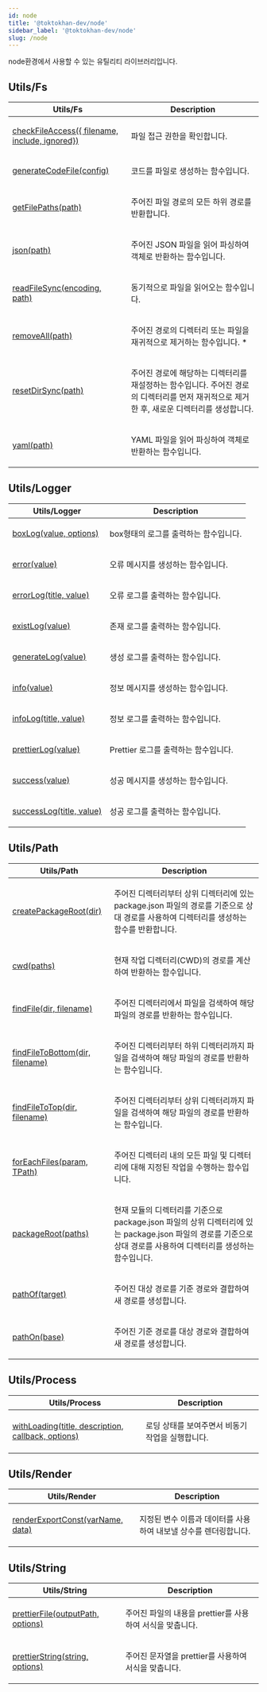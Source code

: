 ```yaml
---
id: node
title: '@toktokhan-dev/node'
sidebar_label: '@toktokhan-dev/node'
slug: /node
---
```


node환경에서 사용할 수 있는 유틸리티 라이브러리입니다.

## Utils/Fs

<table>
<thead>
<tr>
<th>Utils/Fs</th>
<th>Description</th>
</tr>
</thead>
<tbody>
<tr><td>

[checkFileAccess(\{ filename, include, ignored\})](./node.checkfileaccess)

</td>

<td>

파일 접근 권한을 확인합니다.

</td></tr>

<tr><td>

[generateCodeFile(config)](./node.generatecodefile)

</td>

<td>

코드를 파일로 생성하는 함수입니다.

</td></tr>

<tr><td>

[getFilePaths(path)](./node.getfilepaths)

</td>

<td>

주어진 파일 경로의 모든 하위 경로를 반환합니다.

</td></tr>

<tr><td>

[json(path)](./node.json)

</td>

<td>

주어진 JSON 파일을 읽어 파싱하여 객체로 반환하는 함수입니다.

</td></tr>

<tr><td>

[readFileSync(encoding, path)](./node.readfilesync)

</td>

<td>

동기적으로 파일을 읽어오는 함수입니다.

</td></tr>

<tr><td>

[removeAll(path)](./node.removeall)

</td>

<td>

주어진 경로의 디렉터리 또는 파일을 재귀적으로 제거하는 함수입니다. \*

</td></tr>

<tr><td>

[resetDirSync(path)](./node.resetdirsync)

</td>

<td>

주어진 경로에 해당하는 디렉터리를 재설정하는 함수입니다. 주어진 경로의 디렉터리를 먼저 재귀적으로 제거한 후, 새로운 디렉터리를 생성합니다.

</td></tr>

<tr><td>

[yaml(path)](./node.yaml)

</td>

<td>

YAML 파일을 읽어 파싱하여 객체로 반환하는 함수입니다.

</td></tr>
</tbody>
</table>

## Utils/Logger

<table>
<thead>
<tr>
<th>Utils/Logger</th>
<th>Description</th>
</tr>
</thead>
<tbody>
<tr><td>

[boxLog(value, options)](./node.boxlog)

</td>

<td>

box형태의 로그를 출력하는 함수입니다.

</td></tr>

<tr><td>

[error(value)](./node.error)

</td>

<td>

오류 메시지를 생성하는 함수입니다.

</td></tr>

<tr><td>

[errorLog(title, value)](./node.errorlog)

</td>

<td>

오류 로그를 출력하는 함수입니다.

</td></tr>

<tr><td>

[existLog(value)](./node.existlog)

</td>

<td>

존재 로그를 출력하는 함수입니다.

</td></tr>

<tr><td>

[generateLog(value)](./node.generatelog)

</td>

<td>

생성 로그를 출력하는 함수입니다.

</td></tr>

<tr><td>

[info(value)](./node.info)

</td>

<td>

정보 메시지를 생성하는 함수입니다.

</td></tr>

<tr><td>

[infoLog(title, value)](./node.infolog)

</td>

<td>

정보 로그를 출력하는 함수입니다.

</td></tr>

<tr><td>

[prettierLog(value)](./node.prettierlog)

</td>

<td>

Prettier 로그를 출력하는 함수입니다.

</td></tr>

<tr><td>

[success(value)](./node.success)

</td>

<td>

성공 메시지를 생성하는 함수입니다.

</td></tr>

<tr><td>

[successLog(title, value)](./node.successlog)

</td>

<td>

성공 로그를 출력하는 함수입니다.

</td></tr>
</tbody>
</table>

## Utils/Path

<table>
<thead>
<tr>
<th>Utils/Path</th>
<th>Description</th>
</tr>
</thead>
<tbody>
<tr><td>

[createPackageRoot(dir)](./node.createpackageroot)

</td>

<td>

주어진 디렉터리부터 상위 디렉터리에 있는 package.json 파일의 경로를 기준으로 상대 경로를 사용하여 디렉터리를 생성하는 함수를 반환합니다.

</td></tr>

<tr><td>

[cwd(paths)](./node.cwd)

</td>

<td>

현재 작업 디렉터리(CWD)의 경로를 계산하여 반환하는 함수입니다.

</td></tr>

<tr><td>

[findFile(dir, filename)](./node.findfile)

</td>

<td>

주어진 디렉터리에서 파일을 검색하여 해당 파일의 경로를 반환하는 함수입니다.

</td></tr>

<tr><td>

[findFileToBottom(dir, filename)](./node.findfiletobottom)

</td>

<td>

주어진 디렉터리부터 하위 디렉터리까지 파일을 검색하여 해당 파일의 경로를 반환하는 함수입니다.

</td></tr>

<tr><td>

[findFileToTop(dir, filename)](./node.findfiletotop)

</td>

<td>

주어진 디렉터리부터 상위 디렉터리까지 파일을 검색하여 해당 파일의 경로를 반환하는 함수입니다.

</td></tr>

<tr><td>

[forEachFiles(param, TPath)](./node.foreachfiles)

</td>

<td>

주어진 디렉터리 내의 모든 파일 및 디렉터리에 대해 지정된 작업을 수행하는 함수입니다.

</td></tr>

<tr><td>

[packageRoot(paths)](./node.packageroot)

</td>

<td>

현재 모듈의 디렉터리를 기준으로 package.json 파일의 상위 디렉터리에 있는 package.json 파일의 경로를 기준으로 상대 경로를 사용하여 디렉터리를 생성하는 함수입니다.

</td></tr>

<tr><td>

[pathOf(target)](./node.pathof)

</td>

<td>

주어진 대상 경로를 기준 경로와 결합하여 새 경로를 생성합니다.

</td></tr>

<tr><td>

[pathOn(base)](./node.pathon)

</td>

<td>

주어진 기준 경로를 대상 경로와 결합하여 새 경로를 생성합니다.

</td></tr>
</tbody>
</table>

## Utils/Process

<table>
<thead>
<tr>
<th>Utils/Process</th>
<th>Description</th>
</tr>
</thead>
<tbody>
<tr><td>

[withLoading(title, description, callback, options)](./node.withloading)

</td>

<td>

로딩 상태를 보여주면서 비동기 작업을 실행합니다.

</td></tr>
</tbody>
</table>

## Utils/Render

<table>
<thead>
<tr>
<th>Utils/Render</th>
<th>Description</th>
</tr>
</thead>
<tbody>
<tr><td>

[renderExportConst(varName, data)](./node.renderexportconst)

</td>

<td>

지정된 변수 이름과 데이터를 사용하여 내보낼 상수를 렌더링합니다.

</td></tr>
</tbody>
</table>

## Utils/String

<table>
<thead>
<tr>
<th>Utils/String</th>
<th>Description</th>
</tr>
</thead>
<tbody>
<tr><td>

[prettierFile(outputPath, options)](./node.prettierfile)

</td>

<td>

주어진 파일의 내용을 prettier를 사용하여 서식을 맞춥니다.

</td></tr>

<tr><td>

[prettierString(string, options)](./node.prettierstring)

</td>

<td>

주어진 문자열을 prettier를 사용하여 서식을 맞춥니다.

</td></tr>
</tbody>
</table>
